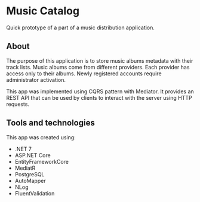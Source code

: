 # Music Catalog
Quick prototype of a part of a music distribution application. 
## About
The purpose of this application is to store music albums metadata with their track lists. Music albums come from different providers. Each provider has access only to their albums. Newly registered accounts require administrator activation. 

This app was implemented using CQRS pattern with Mediator. It provides an REST API that can be used by clients to interact with the server using HTTP requests.
## Tools and technologies
This app was created using:
- .NET 7
- ASP.NET Core
- EntityFrameworkCore
- MediatR
- PostgreSQL
- AutoMapper
- NLog
- FluentValidation